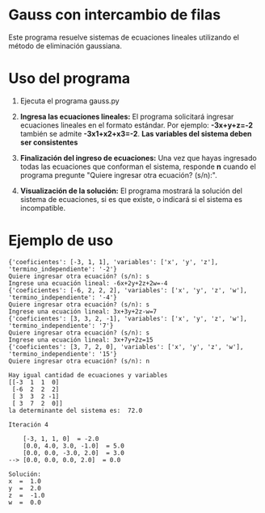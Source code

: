# Gauss con intercambio de filas

Este programa resuelve sistemas de ecuaciones lineales utilizando el método de eliminación gaussiana.

# Uso del programa

1. Ejecuta el programa gauss.py

2. **Ingresa las ecuaciones lineales:** El programa solicitará ingresar ecuaciones lineales en el formato estándar. Por ejemplo: **-3x+y+z=-2** también se admite **-3x1+x2+x3=-2**. **Las variables del sistema deben ser consistentes**

3. **Finalización del ingreso de ecuaciones:** Una vez que hayas ingresado todas las ecuaciones que conforman el sistema, responde  **n** cuando el programa pregunte "Quiere ingresar otra ecuación? (s/n):".

4. **Visualización de la solución:** El programa mostrará la solución del sistema de ecuaciones, si es que existe, o indicará si el sistema es incompatible.

# Ejemplo de uso

``` Ingrese una ecuación lineal: -3x+y+z=-2
{'coeficientes': [-3, 1, 1], 'variables': ['x', 'y', 'z'], 'termino_independiente': '-2'}
Quiere ingresar otra ecuación? (s/n): s
Ingrese una ecuación lineal: -6x+2y+2z+2w=-4
{'coeficientes': [-6, 2, 2, 2], 'variables': ['x', 'y', 'z', 'w'], 'termino_independiente': '-4'}
Quiere ingresar otra ecuación? (s/n): s
Ingrese una ecuación lineal: 3x+3y+2z-w=7
{'coeficientes': [3, 3, 2, -1], 'variables': ['x', 'y', 'z', 'w'], 'termino_independiente': '7'}
Quiere ingresar otra ecuación? (s/n): s
Ingrese una ecuación lineal: 3x+7y+2z=15
{'coeficientes': [3, 7, 2, 0], 'variables': ['x', 'y', 'z', 'w'], 'termino_independiente': '15'}
Quiere ingresar otra ecuación? (s/n): n

Hay igual cantidad de ecuaciones y variables
[[-3  1  1  0]
 [-6  2  2  2]
 [ 3  3  2 -1]
 [ 3  7  2  0]]
la determinante del sistema es:  72.0

Iteración 4

    [-3, 1, 1, 0]  = -2.0
    [0.0, 4.0, 3.0, -1.0]  = 5.0
    [0.0, 0.0, -3.0, 2.0]  = 3.0
--> [0.0, 0.0, 0.0, 2.0]  = 0.0

Solución:
x  =  1.0
y  =  2.0
z  =  -1.0
w  =  0.0

```

